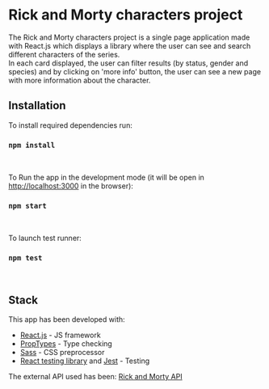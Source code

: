 # Rick and Morty characters project

The Rick and Morty characters project is a single page application made with React.js which displays a library
where the user can see and search different characters of the series.
<br>
In each card displayed, the user can filter results (by status, gender and species) and by clicking on 'more info' button,
the user can see a new page with more information about the character.

## Installation
To install required dependencies run:
### `npm install`
<br>

To Run the app in the development mode (it will be open in [http://localhost:3000](http://localhost:3000) in the browser):
### `npm start`
<br>

To launch test runner:
### `npm test`
<br>


## Stack
This app has been developed with:
- [React.js](https://reactjs.org/) - JS framework
- [PropTypes](https://www.npmjs.com/package/prop-types) - Type checking 
- [Sass](https://sass-lang.com/) - CSS preprocessor
- [React testing library](https://testing-library.com/docs/react-testing-library/intro/) and [Jest](https://jestjs.io/es-ES/) - Testing

The external API used has been: [Rick and Morty API](https://rickandmortyapi.com/)
